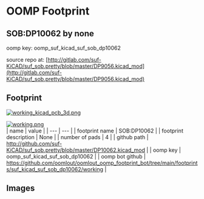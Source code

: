 # OOMP Footprint  
## SOB:DP10062  by none  
  
oomp key: oomp_suf_kicad_suf_sob_dp10062  
  
source repo at: [http://gitlab.com/suf-KiCAD/suf_sob.pretty/blob/master/DP9056.kicad_mod](http://gitlab.com/suf-KiCAD/suf_sob.pretty/blob/master/DP9056.kicad_mod)  
## Footprint  
  
[![working_kicad_pcb_3d.png](working_kicad_pcb_3d_600.png)](working_kicad_pcb_3d.png)  
  
[![working.png](working_600.png)](working.png)  
| name | value | 
| --- | --- | 
| footprint name | SOB:DP10062 | 
| footprint description | None | 
| number of pads | 4 | 
| github path | http://github.com/suf-KiCAD/suf_sob.pretty/blob/master/DP10062.kicad_mod | 
| oomp key | oomp_suf_kicad_suf_sob_dp10062 | 
| oomp bot github | https://github.com/oomlout/oomlout_oomp_footprint_bot/tree/main/footprints/suf_kicad_suf_sob_dp10062/working | 
## Images  
